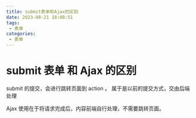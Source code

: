 ```yaml
---
title: submit表单和Ajax的区别
date: 2023-08-21 18:08:51
tags:
 - 表单
categories:
 - 表单
---
```


# submit 表单 和 Ajax 的区别


submit 的提交，会进行跳转页面到 action 。
属于是以前的提交方式，交由后端处理

Ajax 使用在于将请求完成后，内容前端自行处理，不需要跳转页面。

